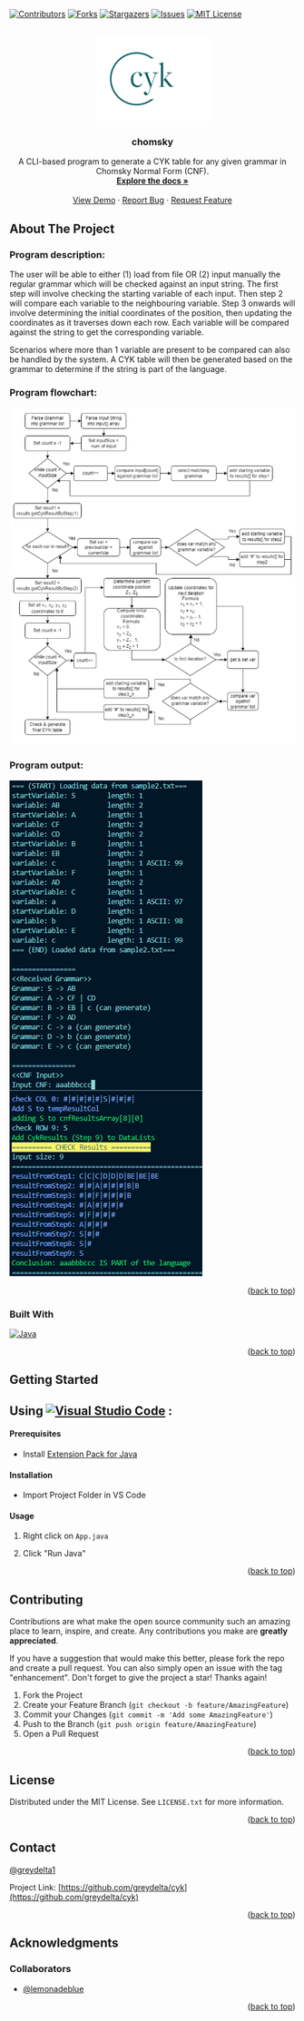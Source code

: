 <div id="top"></div>

<!-- PROJECT SHIELDS -->

[![Contributors][contributors-shield]][contributors-url] [![Forks][forks-shield]][forks-url] [![Stargazers][stars-shield]][stars-url] [![Issues][issues-shield]][issues-url] [![MIT License][license-shield]][license-url]

<!-- PROJECT LOGO -->
<br />
<div align="center">
  <a href="https://github.com/greydelta/cyk">
    <img src="cyk-logo.png" alt="Logo" width="200px" height="150px">
  </a>

<h3 align="center">chomsky</h3>

  <p align="center">A CLI-based program to generate a CYK table for any given grammar in Chomsky Normal Form (CNF).    <br />
    <a href="https://github.com/greydelta/cyk"><strong>Explore the docs »</strong></a>
    <br />
    <br />
    <a href="https://github.com/greydelta/cyk">View Demo</a>
    ·
    <a href="https://github.com/greydelta/cyk/issues">Report Bug</a>
    ·
    <a href="https://github.com/greydelta/cyk/issues">Request Feature</a>
  </p>
</div>

<!-- ABOUT THE PROJECT -->

## About The Project

### Program description:

The user will be able to either (1) load from file OR (2) input manually the regular grammar which will be checked against an input string. The first step will involve checking the starting variable of each input. Then step 2 will compare each variable to the neighbouring variable. Step 3 onwards will involve determining the initial coordinates of the position, then updating the coordinates as it traverses down each row. Each variable will be compared against the string to get the corresponding variable.

Scenarios where more than 1 variable are present to be compared can also be handled by the system. A CYK table will then be generated based on the grammar to determine if the string is part of the language.

### Program flowchart:

[![Product Name Screen Shot][product-flowchart]](#)

### Program output:

[![Product Name Screen Shot][product-output]](#)

<p align="right">(<a href="#top">back to top</a>)</p>

### Built With

[![Java](https://img.shields.io/badge/java-%23ED8B00.svg?style=for-the-badge&logo=java&logoColor=white)](https://www.java.com/en/)

<p align="right">(<a href="#top">back to top</a>)</p>

<!-- GETTING STARTED -->

## Getting Started

## Using [![Visual Studio Code](https://img.shields.io/badge/Visual%20Studio%20Code-0078d7.svg?style=for-the-badge&logo=visual-studio-code&logoColor=white)](https://www.eclipse.org/ide/) :

#### Prerequisites

- Install [Extension Pack for Java](vscode:extension/vscjava.vscode-java-pack)

#### Installation

- Import Project Folder in VS Code

#### Usage

1. Right click on `App.java`

1. Click "Run Java"

<p align="right">(<a href="#top">back to top</a>)</p>

<!-- CONTRIBUTING -->

## Contributing

Contributions are what make the open source community such an amazing place to learn, inspire, and create. Any contributions you make are **greatly appreciated**.

If you have a suggestion that would make this better, please fork the repo and create a pull request. You can also simply open an issue with the tag "enhancement". Don't forget to give the project a star! Thanks again!

1. Fork the Project
2. Create your Feature Branch (`git checkout -b feature/AmazingFeature`)
3. Commit your Changes (`git commit -m 'Add some AmazingFeature'`)
4. Push to the Branch (`git push origin feature/AmazingFeature`)
5. Open a Pull Request

<p align="right">(<a href="#top">back to top</a>)</p>

<!-- LICENSE -->

## License

Distributed under the MIT License. See `LICENSE.txt` for more information.

<p align="right">(<a href="#top">back to top</a>)</p>

<!-- CONTACT -->

## Contact

[@greydelta1](https://twitter.com/greydelta1)

Project Link: [https://github.com/greydelta/cyk](https://github.com/greydelta/cyk)

<p align="right">(<a href="#top">back to top</a>)</p>

<!-- ACKNOWLEDGMENTS -->

## Acknowledgments

### Collaborators

- [@lemonadeblue](https://github.com/lemonadeblue)

<p align="right">(<a href="#top">back to top</a>)</p>

<!-- MARKDOWN LINKS & IMAGES -->

[contributors-shield]: https://img.shields.io/github/contributors/greydelta/cyk.svg?style=for-the-badge
[contributors-url]: https://github.com/greydelta/cyk/graphs/contributors
[forks-shield]: https://img.shields.io/github/forks/greydelta/cyk.svg?style=for-the-badge
[forks-url]: https://github.com/greydelta/cyk/network/members
[stars-shield]: https://img.shields.io/github/stars/greydelta/cyk.svg?style=for-the-badge
[stars-url]: https://github.com/greydelta/cyk/stargazers
[issues-shield]: https://img.shields.io/github/issues/greydelta/cyk.svg?style=for-the-badge
[issues-url]: https://github.com/greydelta/cyk/issues
[license-shield]: https://img.shields.io/github/license/greydelta/cyk.svg?style=for-the-badge
[license-url]: https://github.com/greydelta/cyk/blob/master/LICENSE.txt
[product-logo]: cyk-logo.png
[product-flowchart]: cyk_flowchart.drawio.png
[product-output]: sample_output.png
